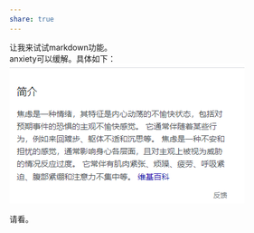 ```yaml
---  
share: true  
---  
```

  
  
让我来试试markdown功能。  
anxiety可以缓解。具体如下：  
![Pasted image 20240727230414.png](./assets/Pasted%20image%2020240727230414.png)  
  
请看。
